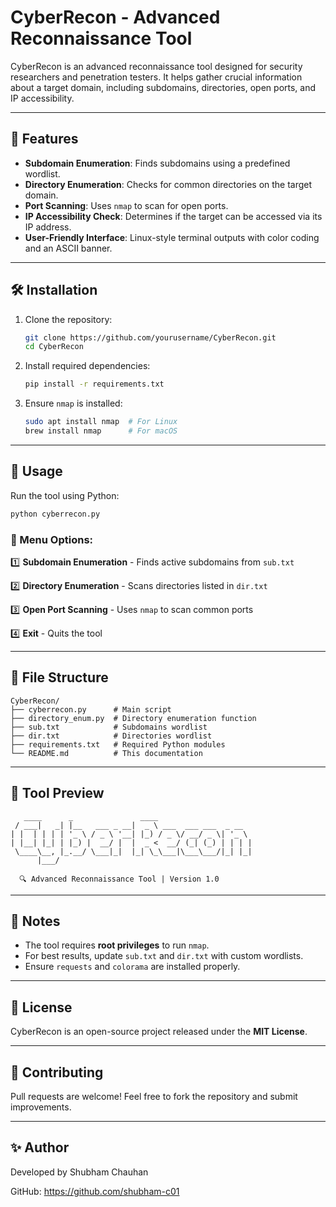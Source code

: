 # CyberRecon - Advanced Reconnaissance Tool

CyberRecon is an advanced reconnaissance tool designed for security researchers and penetration testers. It helps gather crucial information about a target domain, including subdomains, directories, open ports, and IP accessibility.

---

## 🚀 Features
- **Subdomain Enumeration**: Finds subdomains using a predefined wordlist.
- **Directory Enumeration**: Checks for common directories on the target domain.
- **Port Scanning**: Uses `nmap` to scan for open ports.
- **IP Accessibility Check**: Determines if the target can be accessed via its IP address.
- **User-Friendly Interface**: Linux-style terminal outputs with color coding and an ASCII banner.

---

## 🛠️ Installation
1. Clone the repository:
   ```bash
   git clone https://github.com/yourusername/CyberRecon.git
   cd CyberRecon
   ```
2. Install required dependencies:
   ```bash
   pip install -r requirements.txt
   ```
3. Ensure `nmap` is installed:
   ```bash
   sudo apt install nmap  # For Linux
   brew install nmap      # For macOS
   ```

---

## 🔧 Usage
Run the tool using Python:
```bash
python cyberrecon.py
```
### 📜 Menu Options:
1️⃣ **Subdomain Enumeration** - Finds active subdomains from `sub.txt`

2️⃣ **Directory Enumeration** - Scans directories listed in `dir.txt`

3️⃣ **Open Port Scanning** - Uses `nmap` to scan common ports

4️⃣ **Exit** - Quits the tool

---

## 📂 File Structure
```
CyberRecon/
├── cyberrecon.py      # Main script
├── directory_enum.py  # Directory enumeration function
├── sub.txt            # Subdomains wordlist
├── dir.txt            # Directories wordlist
├── requirements.txt   # Required Python modules
└── README.md          # This documentation
```

---

## 🎨 Tool Preview
```
   ____      _               ____                      
 / ___|   _| |__   ___ _ __|  _ \ ___  ___ ___  _ __  
| |  | | | | '_ \ / _ \ '__| |_) / _ \/ __/ _ \| '_ \ 
| |__| |_| | |_) |  __/ |  |  _ <  __/ (_| (_) | | | |
 \____\__, |_.__/ \___|_|  |_| \_\___|\___\___/|_| |_|
      |___/                                           

  🔍 Advanced Reconnaissance Tool | Version 1.0
```

---

## 📌 Notes
- The tool requires **root privileges** to run `nmap`.
- For best results, update `sub.txt` and `dir.txt` with custom wordlists.
- Ensure `requests` and `colorama` are installed properly.

---

## 📜 License
CyberRecon is an open-source project released under the **MIT License**.

---

## 🤝 Contributing
Pull requests are welcome! Feel free to fork the repository and submit improvements.

---

## ✨ Author
Developed by Shubham Chauhan

GitHub: https://github.com/shubham-c01

